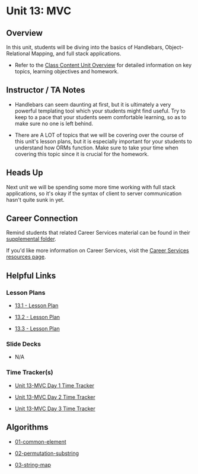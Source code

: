 # Unit 13: MVC

## Overview

In this unit, students will be diving into the basics of Handlebars, Object-Relational Mapping, and full stack applications.

  * Refer to the [Class Content Unit Overview](../../../01-Class-Content/13-MVC/README.md) for detailed information on key topics, learning objectives and homework.

## Instructor / TA Notes

* Handlebars can seem daunting at first, but it is ultimately a very powerful templating tool which your students might find useful. Try to keep to a pace that your students seem comfortable learning, so as to make sure no one is left behind.

* There are A LOT of topics that we will be covering over the course of this unit's lesson plans, but it is especially important for your students to understand how ORMs function. Make sure to take your time when covering this topic since it is crucial for the homework.

## Heads Up

Next unit we will be spending some more time working with full stack applications, so it's okay if the syntax of client to server communication hasn't quite sunk in yet. 

## Career Connection
Remind students that related Career Services material can be found in their [supplemental folder](../../../01-Class-Content/13-MVC/04-Important/CAREER-CONNECTION.md).

If you'd like more information on Career Services, visit the [Career Services resources page](http://bit.ly/CodingCS).

## Helpful Links

### Lesson Plans

  * [13.1 - Lesson Plan](01-Day_Handlebars/13.1-LESSON-PLAN.md)

  * [13.2 - Lesson Plan](02-Day_Front-Back/13.2-LESSON-PLAN.md)

  * [13.3 - Lesson Plan](03-Day_ORM/13.3-LESSON-PLAN.md)

### Slide Decks

  * N/A

### Time Tracker(s)

  * [Unit 13-MVC Day 1 Time Tracker](https://drive.google.com/a/trilogyed.com/file/d/1m2DjqTWWdgrhLGzWG7-fPeOIj1nV7div/view?usp=sharing)

  * [Unit 13-MVC Day 2 Time Tracker](https://drive.google.com/a/trilogyed.com/file/d/1o0kMAeHCM330hksJozYj7rE5ZRopT03F/view?usp=sharing)

  * [Unit 13-MVC Day 3 Time Tracker](https://drive.google.com/a/trilogyed.com/file/d/1lWJfHZ5OuK5s7vrHEEbxd8zZaKqU620c/view?usp=sharing)

## Algorithms

  * [01-common-element](../../../01-Class-Content/13-MVC/03-Algorithms/01-common-element)

  * [02-permutation-substring](../../../01-Class-Content/13-MVC/03-Algorithms/02-permutation-substring)

  * [03-string-map](../../../01-Class-Content/13-MVC/03-Algorithms/03-string-map)
